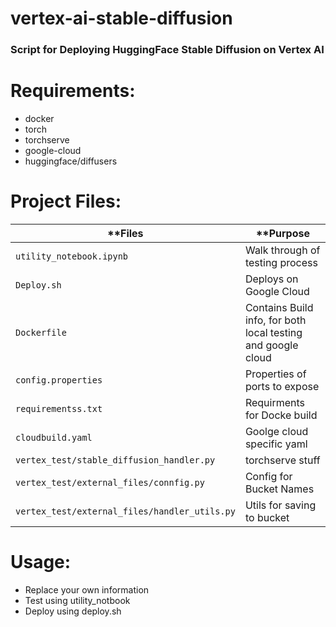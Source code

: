 # vertex-ai-stable-diffusion
### Script for Deploying HuggingFace Stable Diffusion on Vertex AI

# Requirements:
- docker
- torch
- torchserve
- google-cloud
- huggingface/diffusers

# Project Files:

| **Files                 | **Purpose                          |
|------------------------------|--------------------------------------------|
| `utility_notebook.ipynb` | Walk through of testing process |
| `Deploy.sh`                   | Deploys on Google Cloud |
| `Dockerfile`           |  Contains Build info, for both local testing and google cloud        |
| `config.properties`     |   Properties of ports to expose |
| `requirementss.txt`     |   Requirments for Docke build |
| `cloudbuild.yaml`     |  Goolge cloud specific yaml |
| `vertex_test/stable_diffusion_handler.py`     |  torchserve  stuff |
| `vertex_test/external_files/connfig.py`     |  Config for Bucket Names |
| `vertex_test/external_files/handler_utils.py`     | Utils for saving to bucket |


# Usage:

- Replace your own information
- Test using utility_notbook
- Deploy using deploy.sh

